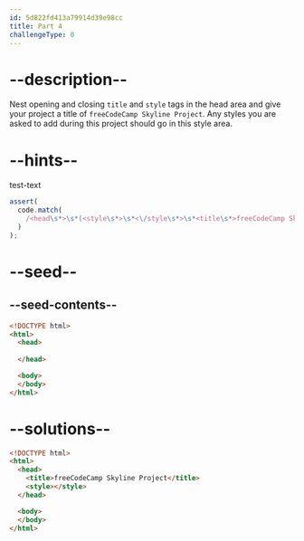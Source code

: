```yaml
---
id: 5d822fd413a79914d39e98cc
title: Part 4
challengeType: 0
---
```


# --description--

Nest opening and closing `title` and `style` tags in the head area and give your project a title of `freeCodeCamp Skyline Project`. Any styles you are asked to add during this project should go in this style area.

# --hints--

test-text

```js
assert(
  code.match(
    /<head\s*>\s*(<style\s*>\s*<\/style\s*>\s*<title\s*>freeCodeCamp Skyline Project<\/title\s*>|<title\s*>freeCodeCamp Skyline Project<\/title\s*>\s*<style\s*>\s*<\/style>)\s*<\/head\s*>/g
  )
);
```

# --seed--

## --seed-contents--

```html
<!DOCTYPE html>
<html>    
  <head>
    
  </head>

  <body>
  </body>
</html>
```

# --solutions--

```html
<!DOCTYPE html>
<html>    
  <head>
    <title>freeCodeCamp Skyline Project</title>
    <style></style>
  </head>

  <body>
  </body>
</html>
```